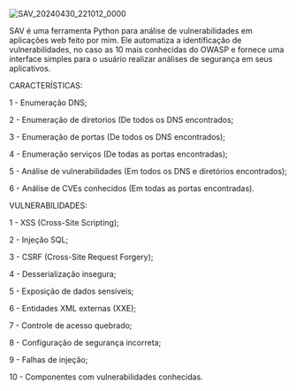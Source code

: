 ![SAV_20240430_221012_0000](https://github.com/acidshell666/SAV---Security-Analysis-Vulnerabilities/assets/145581645/dd8a9358-5f24-498c-8239-60871d60ad7e)

SAV é uma ferramenta Python para análise de vulnerabilidades em aplicações web feito por mim. Ele automatiza a identificação de vulnerabilidades, no caso as 10 mais conhecidas do OWASP e fornece uma interface simples para o usuário realizar análises de segurança em seus aplicativos.

CARACTERÍSTICAS: 

1 - Enumeração DNS;

2 - Enumeração de diretorios (De todos os DNS encontrados;

3 - Enumeração de portas (De todos os DNS encontrados);

4 - Enumeração serviços (De todas as portas encontradas);

5 - Análise de vulnerabilidades (Em todos os DNS e diretórios encontrados);

6 - Análise de CVEs conhecidos (Em todas as portas encontradas).

VULNERABILIDADES:

1 - XSS (Cross-Site Scripting);

2 - Injeção SQL;

3 - CSRF (Cross-Site Request Forgery);

4 - Desserialização insegura;

5 - Exposição de dados sensíveis;

6 - Entidades XML externas (XXE);

7 - Controle de acesso quebrado;

8 - Configuração de segurança incorreta;

9 - Falhas de injeção;

10 - Componentes com vulnerabilidades conhecidas.
